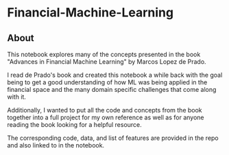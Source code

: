 # Financial-Machine-Learning

## About
This notebook explores many of the concepts presented in the book "Advances in Financial Machine Learning" by Marcos Lopez de Prado. 

I read de Prado's book and created this notebook a while back with the goal being to get a good understanding of how ML was being applied in the financial space and the many domain specific challenges that come along with it.

Additionally, I wanted to put all the code and concepts from the book together into a full project for my own reference as well as for anyone reading the book looking for a helpful resource.

The corresponding code, data, and list of features are provided in the repo and also linked to in the notebook.
